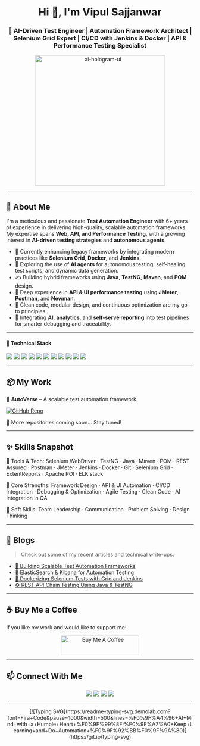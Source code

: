 <h1 align="center">Hi 👋, I'm Vipul Sajjanwar</h1>
<h3 align="center">🤖 AI-Driven Test Engineer | Automation Framework Architect | Selenium Grid Expert | CI/CD with Jenkins & Docker | API & Performance Testing Specialist</h3>


<p align="center">
  <img src="https://media1.giphy.com/media/26tn33aiTi1jkl6H6/giphy.gif" width="350" alt="ai-hologram-ui" />
</p>

---

## 👋 About Me

I'm a meticulous and passionate **Test Automation Engineer** with 6+ years of experience in delivering high-quality, scalable automation frameworks. My expertise spans **Web, API, and Performance Testing**, with a growing interest in **AI-driven testing strategies** and **autonomous agents**.

- 🔭 Currently enhancing legacy frameworks by integrating modern practices like **Selenium Grid**, **Docker**, and **Jenkins**.
- 🤖 Exploring the use of **AI agents** for autonomous testing, self-healing test scripts, and dynamic data generation.
- ✍️ Building hybrid frameworks using **Java**, **TestNG**, **Maven**, and **POM** design.
- 🧪 Deep experience in **API & UI performance testing** using **JMeter**, **Postman**, and **Newman**.
- 🧠 Clean code, modular design, and continuous optimization are my go-to principles.
- 🚀 Integrating **AI**, **analytics**, and **self-serve reporting** into test pipelines for smarter debugging and traceability.

---

#### 🧰 Technical Stack
<p align="left">
  <img src="https://img.shields.io/badge/Java-%23ED8B00.svg?style=for-the-badge&logo=java&logoColor=white"/>
  <img src="https://img.shields.io/badge/TestNG-%23007396.svg?style=for-the-badge&logo=testng&logoColor=white"/>
  <img src="https://img.shields.io/badge/Selenium-%23009639.svg?style=for-the-badge&logo=selenium&logoColor=white"/>
  <img src="https://img.shields.io/badge/Maven-%23C71A36.svg?style=for-the-badge&logo=apachemaven&logoColor=white"/>
  <img src="https://img.shields.io/badge/Jenkins-%23D24939.svg?style=for-the-badge&logo=jenkins&logoColor=white"/>
  <img src="https://img.shields.io/badge/Docker-%230db7ed.svg?style=for-the-badge&logo=docker&logoColor=white"/>
  <img src="https://img.shields.io/badge/Postman-%23FF6C37.svg?style=for-the-badge&logo=postman&logoColor=white"/>
  <img src="https://img.shields.io/badge/Newman-00BFFF?style=for-the-badge&logoColor=white"/>
  <img src="https://img.shields.io/badge/JMeter-%23D22128.svg?style=for-the-badge&logo=apachejmeter&logoColor=white"/>
  <img src="https://img.shields.io/badge/Git-%23F05032.svg?style=for-the-badge&logo=git&logoColor=white"/>
  <img src="https://img.shields.io/badge/SQL-%234479A1.svg?style=for-the-badge&logo=postgresql&logoColor=white"/>
</p>

---

## 📦 My Work

🚀 **AutoVerse** – A scalable test automation framework  

[![GitHub Repo](https://img.shields.io/badge/Repo-AutoVerse-blue?style=for-the-badge&logo=github)](https://github.com/vipulsajjanwar/AutoVerse)

🧪 More repositories coming soon... Stay tuned!

---

## ✨ Skills Snapshot

🔧 Tools & Tech:
Selenium WebDriver · TestNG · Java · Maven · POM · REST Assured · Postman · JMeter · Jenkins · Docker · Git · Selenium Grid · ExtentReports · Apache POI · ELK stack

🧠 Core Strengths:
Framework Design · API & UI Automation · CI/CD Integration · Debugging & Optimization · Agile Testing · Clean Code · AI Integration in QA

🤝 Soft Skills:
Team Leadership · Communication · Problem Solving · Design Thinking

---

## 📰 Blogs

> Check out some of my recent articles and technical write-ups:

- [📘 Building Scalable Test Automation Frameworks](https://medium.com/@vipulsajjanwar144/scalable-test-automation-framework-using-selenium-testng-jenkins-real-time-dashboards-779d747e72b6)
- [📘 ElasticSearch & Kibana for Automation Testing](https://medium.com/@vipulsajjanwar144/introduction-to-elasticsearch-kibana-for-automation-testing-e0f9ff59c22e)
- [🐳 Dockerizing Selenium Tests with Grid and Jenkins](https://medium.com/@vipulsajjanwar)
- [⚙️ REST API Chain Testing Using Java & TestNG](https://medium.com/@vipulsajjanwar)

---

## ☕ Buy Me a Coffee

If you like my work and would like to support me:

<p align="center">
  <a href="https://buymeacoffee.com/vipulsajjaq" target="_blank">
    <img src="https://cdn.buymeacoffee.com/buttons/v2/default-yellow.png" height="50" width="210" alt="Buy Me A Coffee"/>
  </a>
</p>

---

## 📫 Connect With Me

<p align="center">
  <a href="https://www.linkedin.com/in/vipulsajjanwar/"><img src="https://img.shields.io/badge/LinkedIn-blue?logo=linkedin&logoColor=white" /></a>
  <a href="https://github.com/vipulsajjanwar"><img src="https://img.shields.io/badge/GitHub-black?logo=github&logoColor=white" /></a>
  <a href="mailto:vipulsajjanwar@gmail.com"><img src="https://img.shields.io/badge/Gmail-red?logo=gmail&logoColor=white" /></a>
  <a href="https://medium.com/@vipulsajjanwar"><img src="https://img.shields.io/badge/Medium-black?logo=medium&logoColor=white" /></a>
</p>

---

<p align="center">
  [![Typing SVG](https://readme-typing-svg.demolab.com?font=Fira+Code&pause=1000&width=500&lines=%F0%9F%A4%96+AI+Mind+with+a+Humble+Heart+%F0%9F%99%8F;%F0%9F%A7%A0+Keep+Learning+and+Do+Automation+%F0%9F%92%BB%F0%9F%9A%80)](https://git.io/typing-svg)

</p>
